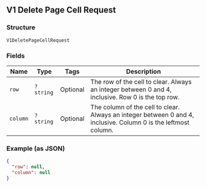 ## V1 Delete Page Cell Request

### Structure

`V1DeletePageCellRequest`

### Fields

| Name | Type | Tags | Description |
|  --- | --- | --- | --- |
| `row` | `?string` | Optional | The row of the cell to clear. Always an integer between 0 and 4, inclusive. Row 0 is the top row. |
| `column` | `?string` | Optional | The column of the cell to clear. Always an integer between 0 and 4, inclusive. Column 0 is the leftmost column. |

### Example (as JSON)

```json
{
  "row": null,
  "column": null
}
```

